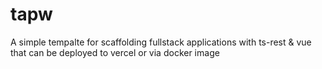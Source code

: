 # tapw

A simple tempalte for scaffolding fullstack applications with ts-rest & vue that can be deployed to vercel or via docker image
